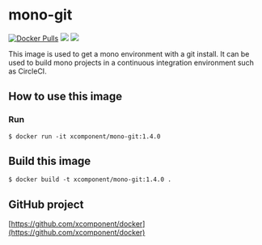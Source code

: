 # mono-git

[![Docker Pulls](https://img.shields.io/docker/pulls/xcomponent/mono-git.svg)](https://store.docker.com/communit2/images/xcomponent/mono-git)
[![](https://images.microbadger.com/badges/version/xcomponent/mono-git.svg)](https://store.docker.com/community/images/xcomponent/mono-git)
[![](https://images.microbadger.com/badges/image/xcomponent/mono-git.svg)](https://store.docker.com/community/images/xcomponent/mono-git)

This image is used to get a mono environment with a git install.
It can be used to build mono projects in a continuous integration environment such as CircleCI.

## How to use this image

### Run

```
$ docker run -it xcomponent/mono-git:1.4.0
```

## Build this image

```
$ docker build -t xcomponent/mono-git:1.4.0 .
```

## GitHub project

[https://github.com/xcomponent/docker](https://github.com/xcomponent/docker)
